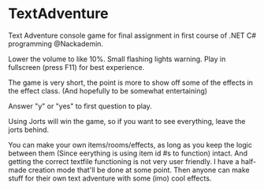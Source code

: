# TextAdventure
Text Adventure console game for final assignment in first course of .NET C# programming @Nackademin.

Lower the volume to like 10%.
Small flashing lights warning. Play in fullscreen (press F11) for best experience.

The game is very short, the point is more to show off some of the effects in the effect class. (And hopefully to be somewhat entertaining)

Answer "y" or "yes" to first question to play.

Using Jorts will win the game, so if you want to see everything, leave the jorts behind.

You can make your own items/rooms/effects, as long as you keep the logic between them (Since eerything is using item id #s to function) intact. And getting the correct textfile functioning is not very user friendly. I have a half-made creation mode that'll be done at some point. Then anyone can make stuff for their own text adventure with some (imo) cool effects.
